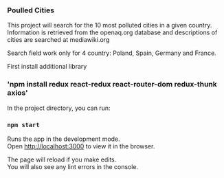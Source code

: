 ### Poulled Cities ###

This project will search for the 10 most polluted cities in a given country. Information is retrieved from the openaq.org database and descriptions of cities are searched at mediawiki.org

Search field work only for 4 country: Poland, Spain, Germany and France. 


First install additional library

### 'npm install redux react-redux react-router-dom  redux-thunk axios'

In the project directory, you can run:

### `npm start`

Runs the app in the development mode.<br>
Open [http://localhost:3000](http://localhost:3000) to view it in the browser.

The page will reload if you make edits.<br>
You will also see any lint errors in the console.
